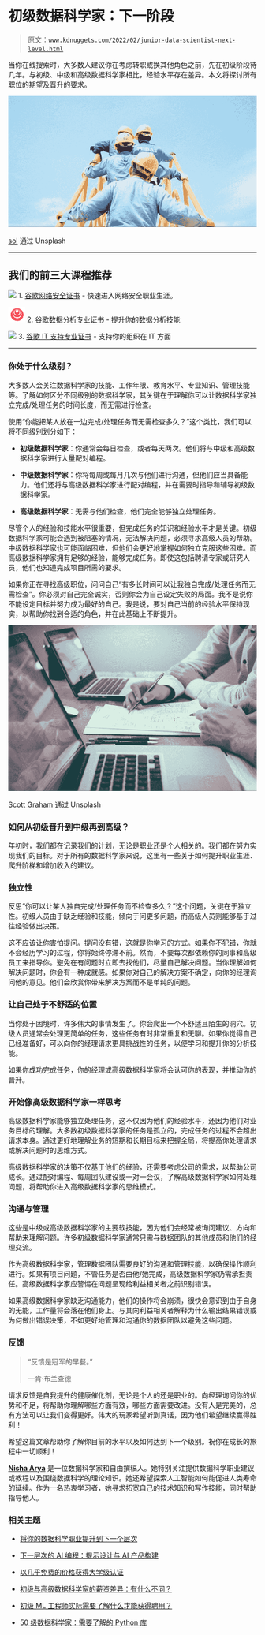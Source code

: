 # 初级数据科学家：下一阶段

> 原文：[`www.kdnuggets.com/2022/02/junior-data-scientist-next-level.html`](https://www.kdnuggets.com/2022/02/junior-data-scientist-next-level.html)

当你在线搜索时，大多数人建议你在考虑转职或换其他角色之前，先在初级阶段待几年。与初级、中级和高级数据科学家相比，经验水平存在差异。本文将探讨所有职位的期望及晋升的要求。

![初级数据科学家：下一阶段](img/ffb5d0250388ce660a4ac7219eaebe1e.png)

[sol](https://unsplash.com/@solimonster) 通过 Unsplash

* * *

## 我们的前三大课程推荐

![](img/0244c01ba9267c002ef39d4907e0b8fb.png) 1\. [谷歌网络安全证书](https://www.kdnuggets.com/google-cybersecurity) - 快速进入网络安全职业生涯。

![](img/e225c49c3c91745821c8c0368bf04711.png) 2\. [谷歌数据分析专业证书](https://www.kdnuggets.com/google-data-analytics) - 提升你的数据分析技能

![](img/0244c01ba9267c002ef39d4907e0b8fb.png) 3\. [谷歌 IT 支持专业证书](https://www.kdnuggets.com/google-itsupport) - 支持你的组织在 IT 方面

* * *

### 你处于什么级别？

大多数人会关注数据科学家的技能、工作年限、教育水平、专业知识、管理技能等。了解如何区分不同级别的数据科学家，其关键在于理解你可以让数据科学家独立完成/处理任务的时间长度，而无需进行检查。

使用“你能把某人放在一边完成/处理任务而无需检查多久？”这个类比，我们可以将不同级别划分如下：

+   **初级数据科学家**：你通常会每日检查，或者每天两次。他们将与中级和高级数据科学家进行大量配对编程。

+   **中级数据科学家**：你将每周或每月几次与他们进行沟通，但他们应当具备能力。他们还将与高级数据科学家进行配对编程，并在需要时指导和辅导初级数据科学家。

+   **高级数据科学家**：无需与他们检查，他们完全能够独立处理任务。

尽管个人的经验和技能水平很重要，但完成任务的知识和经验水平才是关键。初级数据科学家可能会遇到被阻塞的情况，无法解决问题，必须寻求高级人员的帮助。中级数据科学家也可能面临困难，但他们会更好地掌握如何独立克服这些困难。而高级数据科学家拥有足够的经验，能够完成任务。即使这包括聘请专家或研究人员，他们也知道完成项目所需的要求。

如果你正在寻找高级职位，问问自己“有多长时间可以让我独自完成/处理任务而无需检查”。你必须对自己完全诚实，否则你会为自己设定失败的局面。我不是说你不能设定目标并努力成为最好的自己。我是说，要对自己当前的经验水平保持现实，以帮助你找到合适的角色，并在此基础上不断提升。

![初级数据科学家：下一个级别](img/ae3f9e8db356d0f8b2233634932dc18f.png)

[Scott Graham](https://unsplash.com/@homajob) 通过 Unsplash

### 如何从初级晋升到中级再到高级？

年初时，我们都在记录我们的计划，无论是职业还是个人相关的。我们都在努力实现我们的目标。对于所有的数据科学家来说，这里有一些关于如何提升职业生涯、爬升阶梯和增加收入的建议。

### 独立性

反思“你可以让某人独自完成/处理任务而不检查多久？”这个问题，关键在于独立性。初级人员由于缺乏经验和技能，倾向于问更多问题，而高级人员则能够基于过往经验做出决策。

这不应该让你害怕提问。提问没有错，这就是你学习的方式。如果你不犯错，你就不会经历学习的过程，你将始终停滞不前。然而，不要每次都依赖你的同事和高级员工来指导你。避免在有问题时立即去找他们，尽量自己解决问题。当你理解如何解决问题时，你会有一种成就感。如果你对自己的解决方案不确定，向你的经理询问他的意见。他们会欣赏你带来解决方案而不是单纯的问题。

### 让自己处于不舒适的位置

当你处于困境时，许多伟大的事情发生了。你会爬出一个不舒适且陌生的洞穴。初级人员通常会处理更简单的任务，这些任务有时非常重复和无聊。如果你觉得自己已经准备好，可以向你的经理请求更具挑战性的任务，以便学习和提升你的分析技能。

如果你成功完成任务，你的经理或高级数据科学家将会认可你的表现，并推动你的晋升。

### 开始像高级数据科学家一样思考

高级数据科学家能够独立处理任务，这不仅因为他们的经验水平，还因为他们对业务目标的理解。大多数初级数据科学家的任务是孤立的，完成任务的过程不会超出请求本身。通过更好地理解业务的短期和长期目标来把握全局，将提高你处理请求或解决问题时的思维方式。

高级数据科学家的决策不仅基于他们的经验，还需要考虑公司的需求，以帮助公司成长。通过配对编程、每周团队建设或一对一会议，了解高级数据科学家如何处理问题，将帮助你进入高级数据科学家的思维模式。

### 沟通与管理

这些是中级或高级数据科学家的主要软技能，因为他们会经常被询问建议、方向和帮助来理解问题。许多初级数据科学家通常只需与数据团队的其他成员和他们的经理交流。

作为高级数据科学家，管理数据团队需要良好的沟通和管理技能，以确保操作顺利进行。如果有项目问题，不管任务是否由他/她完成，高级数据科学家仍需承担责任。高级数据科学家应警惕在问题呈现给利益相关者之前识别错误。

如果高级数据科学家缺乏沟通能力，他们的操作将会崩溃，很快会意识到由于自身的无能，工作量将会落在他们身上。与其向利益相关者解释为什么输出结果错误或为何做出错误决策，不如更好地管理和沟通你的数据团队以避免这些问题。

### 反馈

> “反馈是冠军的早餐。”
> 
> —肯·布兰查德

请求反馈是自我提升的健康催化剂，无论是个人的还是职业的。向经理询问你的优势和不足，将帮助你理解哪些方面有效，哪些方面需要改进。没有人是完美的，总有方法可以让我们变得更好。伟大的玩家希望听到真话，因为他们希望继续赢得胜利！

希望这篇文章帮助你了解你目前的水平以及如何达到下一个级别。祝你在成长的旅程中一切顺利！

**[Nisha Arya](https://www.linkedin.com/in/nisha-arya-ahmed/)** 是一位数据科学家和自由撰稿人。她特别关注提供数据科学职业建议或教程以及围绕数据科学的理论知识。她还希望探索人工智能如何能促进人类寿命的延续。作为一名热衷学习者，她寻求拓宽自己的技术知识和写作技能，同时帮助指导他人。

### 相关主题

+   [将你的数据科学职业提升到下一个层次](https://www.kdnuggets.com/2021/12/sas-advance-data-science-career-next-level.html)

+   [下一层次的 AI 编程：提示设计与 AI 产品构建](https://www.kdnuggets.com/2023/03/corise-prompt-design-building-ai-products.html)

+   [以几乎免费的价格获得大学级认证](https://www.kdnuggets.com/get-university-level-certified-for-next-to-nothing)

+   [初级与高级数据科学家的薪资差异：有什么不同？](https://www.kdnuggets.com/2022/03/junior-senior-data-scientist-salary-difference.html)

+   [初级 ML 工程师实际需要了解什么才能获得聘用？](https://www.kdnuggets.com/what-junior-ml-engineers-actually-need-to-know-to-get-hired)

+   [50 级数据科学家：需要了解的 Python 库](https://www.kdnuggets.com/level-50-data-scientist-python-libraries-to-know)
